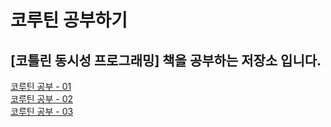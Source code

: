 # 코루틴 공부하기
<h2>[코틀린 동시성 프로그래밍] 책을 공부하는 저장소 입니다.</h2>

[코루틴 공부 - 01](./CoroutineStudy/study_01.md) </br>
[코루틴 공부 - 02](./CoroutineStudy/study_02.md) </br>
[코루틴 공부 - 03](./CoroutineStudy/study_03.md) 
